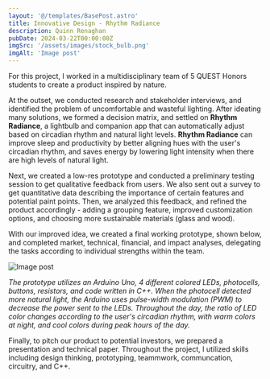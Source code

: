 ```yaml
---
layout: '@/templates/BasePost.astro'
title: Innovative Design - Rhythm Radiance
description: Quinn Renaghan
pubDate: 2024-03-22T00:00:00Z
imgSrc: '/assets/images/stock_bulb.png'
imgAlt: 'Image post'
---
```

<style is:global>
  nav {
    font-size: 1.3rem;
  }
  :root {
    font-family: monospace;
  }
</style>

For this project, I worked in a multidisciplinary team of 5 QUEST Honors students to create a product inspired by nature. 

At the outset, we conducted research and stakeholder interviews, and identified the problem of uncomfortable and wasteful lighting. After ideating many solutions, we formed a decision matrix, and settled on **Rhythm Radiance**, a lightbulb and companion app that can automatically adjust based on circadian rhythm and natural light levels. **Rhythm Radiance** can improve sleep and productivity by better aligning hues with the user's circadian rhythm, and saves energy by lowering light intensity when there are high levels of natural light. 

Next, we created a low-res prototype and conducted a preliminary testing session to get qualitative feedback from users. We also sent out a survey to get quantitative data describing the importance of certain features and potential paint points. Then, we analyzed this feedback, and refined the product accordingly - adding a grouping feature, improved customization options, and choosing more sustainable materials (glass and wood). 

With our improved idea, we created a final working prototype, shown below, and completed market, technical, financial, and impact analyses, delegating the tasks according to individual strengths within the team.

<img class="h-full w-full rounded-lg object-cover object-center" src="/assets/images/prototype.png" alt="Image post" loading="lazy">

_The prototype utilizes an Arduino Uno, 4 different colored LEDs, photocells, buttons, resistors, and code written in C++. When the photocell detected more natural light, the Arduino uses pulse-width modulation (PWM) to decrease the power sent to the LEDs. Throughout the day, the ratio of LED color changes according to the user's circadian rhythm, with warm colors at night, and cool colors during peak hours of the day._

Finally, to pitch our product to potential investors, we prepared a presentation and technical paper. Throughout the project, I utilized skills including design thinking, prototyping, teammwork, communcation, circuitry, and C++. 
